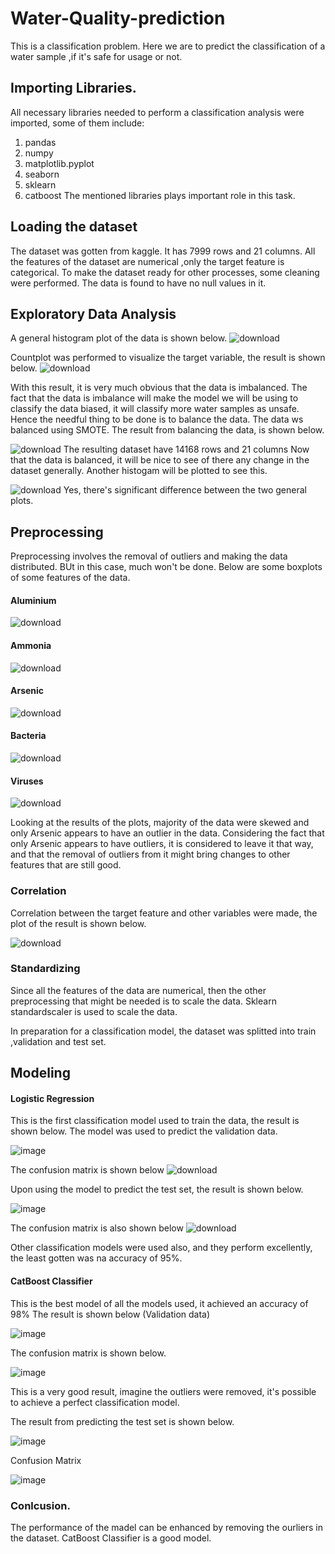 # Water-Quality-prediction

This is a classification problem. Here we are to predict the classification of a water sample ,if it's safe for usage or not.

## Importing Libraries.
All necessary libraries needed to perform a classification analysis were imported, some of them include:
1. pandas 
2. numpy
3. matplotlib.pyplot
4. seaborn
5. sklearn
6. catboost 
The mentioned libraries plays important role in this task.

## Loading the dataset
The dataset was gotten from kaggle. It has 7999 rows and 21 columns.
All the features of the dataset are numerical ,only the target feature is categorical.
To make the dataset ready for other processes, some cleaning were performed.
The data is found to have no null values in it.

## Exploratory Data Analysis
A general histogram plot of the data is shown below.
![download](https://user-images.githubusercontent.com/104036386/182481467-22f28e2c-5181-44d2-9a4e-b5f29b4047aa.png)

Countplot was performed to visualize the target variable, the result is shown below.
![download](https://user-images.githubusercontent.com/104036386/182481575-82b9ade0-2ddc-4aa8-8cc5-63df5f511e5e.png)

With this result, it is very much obvious that the data is imbalanced. The fact that the data is imbalance will make the model we will be using to classify the data biased, it will classify more water samples as unsafe. Hence the needful thing to be done is to balance the data. The data ws balanced using SMOTE. 
The result from balancing the data, is shown below.

![download](https://user-images.githubusercontent.com/104036386/182481896-322a7f4e-b003-425f-88b9-255e139f4fdb.png)
The resulting dataset have 14168 rows and 21 columns
Now that the data is balanced, it will be nice to see of there any change in the dataset generally. Another histogam will be plotted to see this.

![download](https://user-images.githubusercontent.com/104036386/182482076-67618702-5028-4c25-9c25-b874f89993b0.png)
Yes, there's significant difference between the two general plots.

## Preprocessing
Preprocessing involves the removal of outliers and making the data distributed.
BUt in this case, much won't be done.
Below are some boxplots of some features of the data.

#### Aluminium
![download](https://user-images.githubusercontent.com/104036386/182482440-4be118fa-9485-4fa8-a8ce-0f52e12b5506.png)

#### Ammonia
![download](https://user-images.githubusercontent.com/104036386/182482470-2014524d-36e1-4ab2-bbf5-5ce2773afa07.png)

#### Arsenic
![download](https://user-images.githubusercontent.com/104036386/182482562-1642be7e-e2de-4f87-bd4e-cf5a1c3f9738.png)

#### Bacteria
![download](https://user-images.githubusercontent.com/104036386/182482595-027f4239-251c-4c97-9e77-5afd9385e103.png)

#### Viruses
![download](https://user-images.githubusercontent.com/104036386/182482677-c5348918-7f0e-420f-88df-22196e5a01e1.png)

Looking at the results of the plots, majority of the data were skewed and only Arsenic appears to have an outlier in the data.
Considering the fact that only Arsenic appears to have outliers, it is considered to leave it that way, and that the removal of outliers from it might bring changes to other features that are still good.

### Correlation 

Correlation between the target feature and other variables were made, the plot of the result is shown below.

![download](https://user-images.githubusercontent.com/104036386/182483225-457407b4-558d-4889-9bf9-394620db7398.png)

### Standardizing 

Since all the features of the data are numerical, then the other preprocessing that might be needed is to scale the data. Sklearn standardscaler is used to scale the data.

In preparation for a classification model, the dataset was splitted into train ,validation and test set.

## Modeling

#### Logistic Regression
This is the first classification model used to train the data, the result is shown below.
The model was used to predict the validation data.

![image](https://user-images.githubusercontent.com/104036386/182484178-b003e363-5854-43da-be6b-c11ee03f5ace.png)

The confusion matrix is shown below
![download](https://user-images.githubusercontent.com/104036386/182484228-82f97885-eec0-4867-b242-be7a1f90a15f.png)

Upon using the model to predict the test set, the result is shown below.

![image](https://user-images.githubusercontent.com/104036386/182484462-bcab1ffe-8a68-459c-9fc0-f4b34107981b.png)

The confusion matrix is also shown below
![download](https://user-images.githubusercontent.com/104036386/182484570-4fc50ae0-d38a-40f5-93b5-a9791e034982.png)

Other classification models were used also, and they perform excellently, the least gotten was na accuracy of 95%.

#### CatBoost Classifier

This is the best model of all the models used, it achieved an accuracy of 98%
The result is shown below (Validation data)

![image](https://user-images.githubusercontent.com/104036386/182484870-f316f932-34dd-4cd6-81a6-5118ac5fa4a1.png)

The confusion matrix is shown below.

![image](https://user-images.githubusercontent.com/104036386/182484976-cd02a2d0-0e08-4443-9de3-96a04553b55d.png)

This is a very good result, imagine the outliers were removed, it's possible to achieve a perfect classification model.

The result from predicting the test set is shown below.

![image](https://user-images.githubusercontent.com/104036386/182485147-0fa7e82b-fad0-42d4-a775-a07de5296159.png)

Confusion Matrix

![image](https://user-images.githubusercontent.com/104036386/182485179-977cb6db-7e04-4e93-91cd-b55f14f0ce4f.png)

### Conlcusion.

The performance of the madel can be enhanced by removing the ourliers in the dataset.
CatBoost Classifier is a good model.
